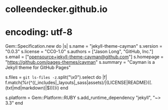 # colleendecker.github.io
# encoding: utf-8

Gem::Specification.new do |s|
  s.name          = "jekyll-theme-cayman"
  s.version       = "0.0.3"
  s.license       = "CC0-1.0"
  s.authors       = ["Jason Long", "GitHub, Inc."]
  s.email         = ["opensource+jekyll-theme-cayman@github.com"]
  s.homepage      = "https://github.com/pages-themes/cayman"
  s.summary       = "Cayman is a Jekyll theme for GitHub Pages"

  s.files         = `git ls-files -z`.split("\x0").select do |f|
    f.match(%r{^((_includes|_layouts|_sass|assets)/|(LICENSE|README)((\.(txt|md|markdown)|$)))}i)
  end

  s.platform      = Gem::Platform::RUBY
  s.add_runtime_dependency "jekyll", "~> 3.3"
end
